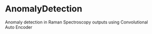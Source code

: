 # AnomalyDetection
Anomaly detection in Raman Spectroscopy outputs using Convolutional Auto Encoder
